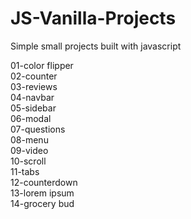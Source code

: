 # JS-Vanilla-Projects

<p>Simple small projects built with javascript</p>

01-color flipper <br />
02-counter <br />
03-reviews <br />
04-navbar <br />
05-sidebar <br />
06-modal <br />
07-questions <br />
08-menu <br /> 
09-video <br /> 
10-scroll <br />
11-tabs <br />
12-counterdown <br />
13-lorem ipsum <br />
14-grocery bud <br />
